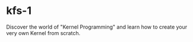 # kfs-1
Discover the world of "Kernel Programming" and learn how to create your very own Kernel from scratch.
